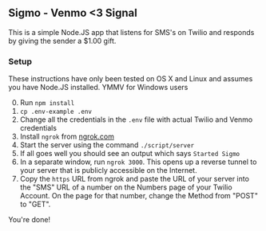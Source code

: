 ## Sigmo - Venmo <3 Signal

This is a simple Node.JS app that listens for SMS's on Twilio and
responds by giving the sender a $1.00 gift.

### Setup

These instructions have only been tested on OS X and Linux and assumes
you have Node.JS installed. YMMV for
Windows users

0. Run `npm install`
1. `cp .env-example .env`
2. Change all the credentials in the `.env` file with actual Twilio and
   Venmo credentials
3. Install `ngrok` from [ngrok.com](https://ngrok.com)
4. Start the server using the command `./script/server`
5. If all goes well you should see an output which says `Started Sigmo`
6. In a separate window, run `ngrok 3000`. This opens up a reverse
   tunnel to your server that is publicly accessible on the Internet.
7. Copy the `https` URL from ngrok and paste the URL of your server
   into the "SMS" URL of a number on the Numbers page of your Twilio
Account. On the page for that number, change the Method from "POST" to
"GET".

You're done!
